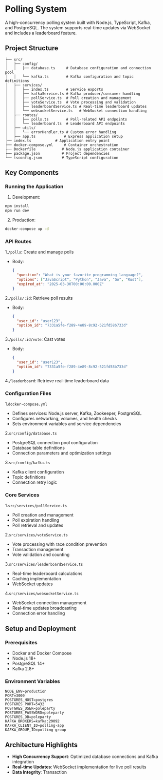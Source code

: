 # Polling System

A high-concurrency polling system built with Node.js, TypeScript, Kafka, and PostgreSQL. The system supports real-time updates via WebSocket and includes a leaderboard feature.

## Project Structure

```
├── src/
│   ├── config/
│   │   ├── database.ts     # Database configuration and connection pool
│   │   └── kafka.ts        # Kafka configuration and topic definitions
│   ├── services/
│   │   ├── index.ts        # Service exports
│   │   ├── kafkaService.ts # Kafka producer/consumer handling
│   │   ├── pollService.ts  # Poll creation and management
│   │   ├── voteService.ts  # Vote processing and validation
│   │   ├── leaderboardService.ts # Real-time leaderboard updates
│   │   └── websocketService.ts   # WebSocket connection handling
│   ├── routes/
│   │   ├── polls.ts        # Poll-related API endpoints
│   │   └── leaderboard.ts  # Leaderboard API endpoints
│   ├── utils/
│   │   └── errorHandler.ts # Custom error handling
│   ├── app.ts             # Express application setup
│── index.ts           # Application entry point
├── docker-compose.yml     # Container orchestration
├── Dockerfile            # Node.js application container
├── package.json          # Project dependencies
└── tsconfig.json         # TypeScript configuration
```

## Key Components

### Running the Application

1. Development:

```bash
npm install
npm run dev
```

2. Production:

```bash
docker-compose up -d
```

### API Routes

1.`/polls`: Create and manage polls

- Body:

  ```json
  {
    "question": "What is your favorite programming language?",
    "options": ["JavaScript", "Python", "Java", "Go", "Rust"],
    "expired_at": "2025-03-30T00:00:00.000Z"
  }
  ```

2.`/polls/:id`: Retrieve poll results

- Body:

  ```json
  {
    "user_id": "user123",
    "option_id": "7331a5fe-f289-4e89-8c92-521fd58b733d"
  }
  ```

3.`/polls/:id/vote`: Cast votes

- Body:

  ```json
  {
    "user_id": "user123",
    "option_id": "7331a5fe-f289-4e89-8c92-521fd58b733d"
  }
  ```

4.`/leaderboard`: Retrieve real-time leaderboard data

### Configuration Files

1.`docker-compose.yml`

- Defines services: Node.js server, Kafka, Zookeeper, PostgreSQL
- Configures networking, volumes, and health checks
- Sets environment variables and service dependencies

2.`src/config/database.ts`

- PostgreSQL connection pool configuration
- Database table definitions
- Connection parameters and optimization settings

3.`src/config/kafka.ts`

- Kafka client configuration
- Topic definitions
- Connection retry logic

### Core Services

1.`src/services/pollService.ts`

- Poll creation and management
- Poll expiration handling
- Poll retrieval and updates

2.`src/services/voteService.ts`

- Vote processing with race condition prevention
- Transaction management
- Vote validation and counting

3.`src/services/leaderboardService.ts`

- Real-time leaderboard calculations
- Caching implementation
- WebSocket updates

4.`src/services/websocketService.ts`

- WebSocket connection management
- Real-time updates broadcasting
- Connection error handling

## Setup and Deployment

### Prerequisites

- Docker and Docker Compose
- Node.js 18+
- PostgreSQL 14+
- Kafka 2.8+

### Environment Variables

```env
NODE_ENV=production
PORT=3000
POSTGRES_HOST=postgres
POSTGRES_PORT=5432
POSTGRES_USER=poleparty
POSTGRES_PASSWORD=poleparty
POSTGRES_DB=poleparty
KAFKA_BROKERS=kafka:29092
KAFKA_CLIENT_ID=polling-app
KAFKA_GROUP_ID=polling-group
```

## Architecture Highlights

- **High Concurrency Support**: Optimized database connections and Kafka integration
- **Real-time Updates**: WebSocket implementation for live poll results
- **Data Integrity**: Transaction
